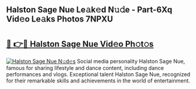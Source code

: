 ## Halston Sage Nue Le𝚊k𝚎d N𝚞𝚍e - Part-6Xq Vid𝚎o Le𝚊ks Photos 7NPXU

# <h2><a href="http://fb99ar.evod.top/?m=Halston+Sage+Nue">🔗 👉🔴 Halston Sage Nue Vid𝚎o Ph𝚘t𝚘s</a></h2>

[![Halston Sage Nue N𝚞d𝚎s](https://i.imgur.com/8V9OHl7.gif)](http://fb99ar.evod.top/?m=Halston+Sage+Nue)
Social media personality Halston Sage Nue, famous for sharing lifestyle and dance content, including dance performances and vlogs. Exceptional talent Halston Sage Nue, recognized for their remarkable skills and achievements in the world of entertainment. 

